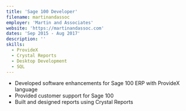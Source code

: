 ```yaml
---
title: 'Sage 100 Developer'
filename: martinandassoc
employer: 'Martin and Associates'
website: 'https://martinandassoc.com'
dates: 'Sep 2015 - Aug 2017'
description: ''
skills:
  - ProvideX
  - Crystal Reports
  - Desktop Development
  - SQL
---
```


- Developed software enhancements for Sage 100 ERP with ProvideX language
- Provided customer support for Sage 100
- Built and designed reports using Crystal Reports
